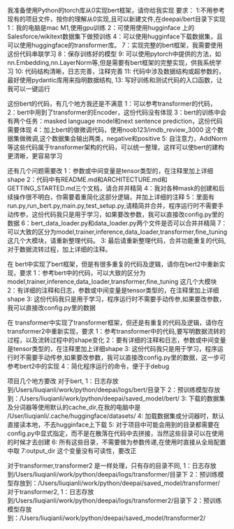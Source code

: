 我准备使用Python的torch库从0实现bert框架，请你给我实现
    要求： 
    1:不用参考现有的项目文件，按你的理解从0实现,且可以新建文件,在deepai/bert目录下实现
    1：我的电脑是mac M1,使用gpu训练
    2：可使用使用hugginface 上的Salesforce/wikitext数据集下做预训练
    4：可以使用hugginface下载数据集，且可以使用huggingface的transformer库。
    7：实现完整的bert框架，我需要使用这份代码串联学习
    8：保存训练好的模型
    9: 可以使用pytorch中提供的方法，如nn.Embedding,nn.LayerNorm等,但是需要有bert框架的完整实现，供我系统学习
    10: 代码结构清晰，日志完善，注释完善
    11: 代码中涉及数据结构或超参数的，最好使用pydantic库用来指明数据结构,
    13: 写好训练和测试代码的入口函数，让我可以一键运行


这份bert的代码，有几个地方我还是不满意
1：可以参考transformer的代码，
2：bert中用到了transformer的Encoder，这份代码没有体现
3：bert的训练中会有两个任务：masked language model和next sentence prediction，这份代码需要体现
4：加上bert的做微调代码，使用noob123/imdb_review_3000 这个数据集做微调,这个数据集会输出两类，negative和positive
5: 自注意力，AddNorm等这些代码属于transformer架构的代码，可以统一整理，这样可以使bert的建构更清晰，更容易学习


还有几个问题需要改
1：参数或中间变量是tensor类型的，在注释里加上详细shape
2：代码中有README.md和ARCHITECTURE.md和GETTING_STARTED.md三个文档，请合并并精简
4：我对各种mask的创建和后续操作很不明白，你需要着重简化这部分逻辑，并加上详细的注释
5：里面有run.py,run_bert.py,main.py,test_setup.py,请精简并合并，程序运行时不需要手动传参，这份代码我只是用于学习，如果要改参数，我可以直接改config.py里的数据
6：bert_data_loader.py和data_loader.py两个文件是否可以合并并精简
7：可以大致的区分为model,trainer,inference,data_loader,transformer,fine_tuning 这几个大模块，请重新整理代码。
3: 最后请重新整理代码，合并功能重复的代码,对于数据流转过程，加上详细的注释。

在 bert中实现了bert框架，但是有很多重复的代码及逻辑，请你在bert2中重新实现，要求
1：参考bert中的代码，可以大致的区分为model,trainer,inference,data_loader,transformer,fine_tuning 这几个大模块
2：有详细的注释和日志，参数或中间变量是tensor类型的，在注释里加上详细shape
3: 这份代码我只是用于学习，程序运行时不需要手动传参,如果要改参数，我可以直接改config.py里的数据


在 transformer中实现了transformer框架，但还是有重复的代码及逻辑，请你在transformer2中重新实现，要求
1：参考transformer中的代码,要写明数据流转的过程，以及流转过程中的shape变化
2：要有详细的注释和日志，参数或中间变量是tensor类型的，在注释里加上详细shape
3: 这份代码我只是用于学习，程序运行时不需要手动传参,如果要改参数，我可以直接改config.py里的数据，这一步可参考bert2中的实现
4：简化程序运行的命令，便于于debug


项目几个地方要改
对于bert,
    1：日志存放到/Users/liuqianli/work/python/deepai/logs/bert/目录下
    2：预训练模型存放到：/Users/liuqianli/work/python/deepai/saved_model/bert/
    3: 下载的数据集及分词器等使用默认的cache_dir,在我的电脑中是 /User/liuqianli/.cache/huggingface/datasets/
    4: 加载数据集或分词器时，默认直接读本地，不去hugginface上下载
    5: 对于项目中可能会用到的目录都需要在config.py中显式指定，而不是在散落在代码中去拼接，当然这些目录可以在使用的时候才去创建
    6: 所有这些目录，不需要做为参数传递,在使用时直接从全局配置中取
    7:output_dir 这个变量没有可读性，要改正


对于transformer,transformer2 是一样处理，只有存的目录不同,
    1：日志存放到/Users/liuqianli/work/python/deepai/logs/transformer/目录下
    2：预训练模型存放到：/Users/liuqianli/work/python/deepai/saved_model/transformer/
对于transformer2,
    1：日志存放到/Users/liuqianli/work/python/deepai/logs/transformer2/目录下
    2：预训练模型存放到：/Users/liuqianli/work/python/deepai/saved_model/transformer2/

